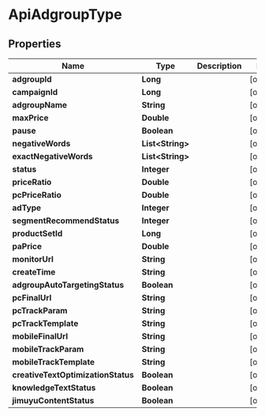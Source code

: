 

# ApiAdgroupType


## Properties

Name | Type | Description | Notes
------------ | ------------- | ------------- | -------------
**adgroupId** | **Long** |  |  [optional]
**campaignId** | **Long** |  |  [optional]
**adgroupName** | **String** |  |  [optional]
**maxPrice** | **Double** |  |  [optional]
**pause** | **Boolean** |  |  [optional]
**negativeWords** | **List&lt;String&gt;** |  |  [optional]
**exactNegativeWords** | **List&lt;String&gt;** |  |  [optional]
**status** | **Integer** |  |  [optional]
**priceRatio** | **Double** |  |  [optional]
**pcPriceRatio** | **Double** |  |  [optional]
**adType** | **Integer** |  |  [optional]
**segmentRecommendStatus** | **Integer** |  |  [optional]
**productSetId** | **Long** |  |  [optional]
**paPrice** | **Double** |  |  [optional]
**monitorUrl** | **String** |  |  [optional]
**createTime** | **String** |  |  [optional]
**adgroupAutoTargetingStatus** | **Boolean** |  |  [optional]
**pcFinalUrl** | **String** |  |  [optional]
**pcTrackParam** | **String** |  |  [optional]
**pcTrackTemplate** | **String** |  |  [optional]
**mobileFinalUrl** | **String** |  |  [optional]
**mobileTrackParam** | **String** |  |  [optional]
**mobileTrackTemplate** | **String** |  |  [optional]
**creativeTextOptimizationStatus** | **Boolean** |  |  [optional]
**knowledgeTextStatus** | **Boolean** |  |  [optional]
**jimuyuContentStatus** | **Boolean** |  |  [optional]



